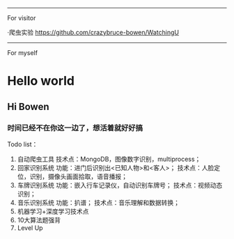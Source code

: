
--- 
For visitor

·爬虫实验
https://github.com/crazybruce-bowen/WatchingU




--- 
For myself
# Hello world
## Hi Bowen

### 时间已经不在你这一边了，想活着就好好搞

Todo list：
1. 自动爬虫工具
  技术点：MongoDB，图像数字识别，multiprocess；
2. 回家识别系统
  功能：进门后识别出<已知人物>和<客人>；
  技术点：人脸定位，识别，摄像头画面拾取，语音播报；
3. 车牌识别系统
  功能：嵌入行车记录仪，自动识别车牌号；
  技术点：视频动态识别；
4. 音乐识别系统
  功能：扒谱；
  技术点：音乐理解和数据转换；
5. 机器学习+深度学习技术点
6. 10大算法题强背
7. Level Up
